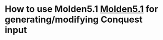 # How to use Molden5.1 [ Molden5.1](http://cheminf.cmbi.ru.nl/molden/) for generating/modifying Conquest input

